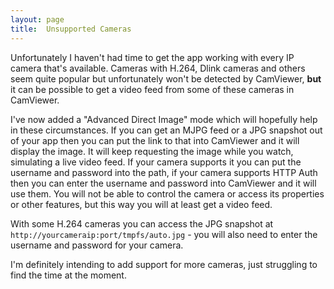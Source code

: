 ```yaml
---
layout: page
title:  Unsupported Cameras
---
```


Unfortunately I haven't had time to get the app working with every IP camera that's available. Cameras with H.264, Dlink cameras and others seem quite popular but unfortunately won't be detected by CamViewer, **but** it can be possible to get a video feed from some of these cameras in CamViewer.

I've now added a "Advanced Direct Image" mode which will hopefully help in these circumstances. If you can get an MJPG feed or a JPG snapshot out of your app then you can put the link to that into CamViewer and it will display the image. It will keep requesting the image while you watch, simulating a live video feed. If your camera supports it you can put the username and password into the path, if your camera supports HTTP Auth then you can enter the username and password into CamViewer and it will use them. You will not be able to control the camera or access its properties or other features, but this way you will at least get a video feed.

With some H.264 cameras you can access the JPG snapshot at `http://yourcameraip:port/tmpfs/auto.jpg` - you will also need to enter the username and password for your camera.

I'm definitely intending to add support for more cameras, just struggling to find the time at the moment.
